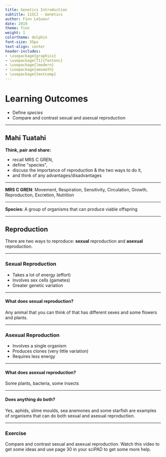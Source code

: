 ```yaml
---
title: Genetics Introduction
subtitle: 11SCI - Genetics
author: Finn LeSueur
date: 2019
theme: finn
weight: 1
colortheme: dolphin
font-size: 35px
text-align: center
header-includes:
- \usepackage{graphicx}
- \usepackage[T1]{fontenc}
- \usepackage{lmodern}
- \usepackage{amsmath}
- \usepackage{textcomp}
---
```


# Learning Outcomes

- Define _species_
- Compare and contrast sexual and asexual reproduction

---

## Mahi Tuatahi

__Think, pair and share:__

- recall MRS C GREN,
- define "species",
- discuss the importance of reproduction & the two ways to do it,
- and think of any advantages/disadvantages

---

__MRS C GREN__: Movement, Respiration, Sensitivity, Circulation, Growth, Reproduction, Excretion, Nutrition

---

__Species__: A group of organisms that can produce viable offspring

---

## Reproduction

There are two ways to reproduce: __sexual__ reproduction and __asexual__ reproduction.

---

### Sexual Reproduction

- Takes a lot of energy (effort)
- Involves sex cells (gametes)
- Greater genetic variation

---

#### What does sexual reproduction?

Any animal that you can think of that has different sexes and some flowers and plants.

---

### Asexual Reproduction

- Involves a single organism
- Produces clones (very little variation)
- Requires less energy

---

#### What does asexual reproduction?

Some plants, bacteria, some insects

---

#### Does anything do both?

Yes, aphids, slime moulds, sea anemones and some starfish are examples of organisms that can do both sexual and asexual reproduction.

---

### Exercise

Compare and contrast sexual and asexual reproduction. Watch this video to get some ideas and use page 30 in your sciPAD to get some more help.
